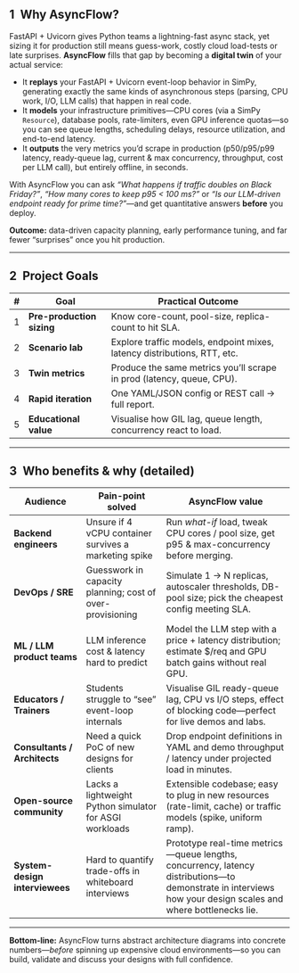 ## 1 Why AsyncFlow?

FastAPI + Uvicorn gives Python teams a lightning-fast async stack, yet sizing it for production still means guess-work, costly cloud load-tests or late surprises. **AsyncFlow** fills that gap by becoming a **digital twin** of your actual service:

* It **replays** your FastAPI + Uvicorn event-loop behavior in SimPy, generating exactly the same kinds of asynchronous steps (parsing, CPU work, I/O, LLM calls) that happen in real code.
* It **models** your infrastructure primitives—CPU cores (via a SimPy `Resource`), database pools, rate-limiters, even GPU inference quotas—so you can see queue lengths, scheduling delays, resource utilization, and end-to-end latency.
* It **outputs** the very metrics you’d scrape in production (p50/p95/p99 latency, ready-queue lag, current & max concurrency, throughput, cost per LLM call), but entirely offline, in seconds.

With AsyncFlow you can ask *“What happens if traffic doubles on Black Friday?”*, *“How many cores to keep p95 < 100 ms?”* or *“Is our LLM-driven endpoint ready for prime time?”*—and get quantitative answers **before** you deploy.

**Outcome:** data-driven capacity planning, early performance tuning, and far fewer “surprises” once you hit production.

---

## 2 Project Goals

| # | Goal                      | Practical Outcome                                                        |
| - | ------------------------- | ------------------------------------------------------------------------ |
| 1 | **Pre-production sizing** | Know core-count, pool-size, replica-count to hit SLA.                    |
| 2 | **Scenario lab**          | Explore traffic models, endpoint mixes, latency distributions, RTT, etc. |
| 3 | **Twin metrics**          | Produce the same metrics you’ll scrape in prod (latency, queue, CPU).    |
| 4 | **Rapid iteration**       | One YAML/JSON config or REST call → full report.                         |
| 5 | **Educational value**     | Visualise how GIL lag, queue length, concurrency react to load.          |

---

## 3 Who benefits & why (detailed)

| Audience                       | Pain-point solved                                         | AsyncFlow value                                                                                                                                                |
| ------------------------------ | --------------------------------------------------------- | ------------------------------------------------------------------------------------------------------------------------------------------------------------ |
| **Backend engineers**          | Unsure if 4 vCPU container survives a marketing spike     | Run *what-if* load, tweak CPU cores / pool size, get p95 & max-concurrency before merging.                                                                   |
| **DevOps / SRE**               | Guesswork in capacity planning; cost of over-provisioning | Simulate 1 → N replicas, autoscaler thresholds, DB-pool size; pick the cheapest config meeting SLA.                                                          |
| **ML / LLM product teams**     | LLM inference cost & latency hard to predict              | Model the LLM step with a price + latency distribution; estimate \$/req and GPU batch gains without real GPU.                                                |
| **Educators / Trainers**       | Students struggle to “see” event-loop internals           | Visualise GIL ready-queue lag, CPU vs I/O steps, effect of blocking code—perfect for live demos and labs.                                                    |
| **Consultants / Architects**   | Need a quick PoC of new designs for clients               | Drop endpoint definitions in YAML and demo throughput / latency under projected load in minutes.                                                             |
| **Open-source community**      | Lacks a lightweight Python simulator for ASGI workloads   | Extensible codebase; easy to plug in new resources (rate-limit, cache) or traffic models (spike, uniform ramp).                                              |
| **System-design interviewees** | Hard to quantify trade-offs in whiteboard interviews      | Prototype real-time metrics—queue lengths, concurrency, latency distributions—to demonstrate in interviews how your design scales and where bottlenecks lie. |

---

**Bottom-line:** AsyncFlow turns abstract architecture diagrams into concrete numbers—*before* spinning up expensive cloud environments—so you can build, validate and discuss your designs with full confidence.
